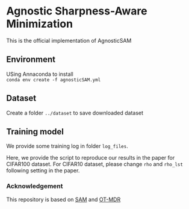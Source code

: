 # Agnostic Sharpness-Aware Minimization
This is the official implementation of AgnosticSAM

## Environment
USing Annaconda to install  
`conda env create -f agnosticSAM.yml`

## Dataset
Create a folder `../dataset` to save downloaded dataset

## Training model
We provide some training log in folder `log_files`.
  
Here, we provide the script to reproduce our results in the paper for CIFAR100 dataset. For CIFAR10 dataset, please change `rho` and `rho_lst` following setting in the paper.



### Acknowledgement
This repository is based on [SAM](https://github.com/davda54/sam) and [OT-MDR](https://github.com/anh-ntv/OT_MDR)


